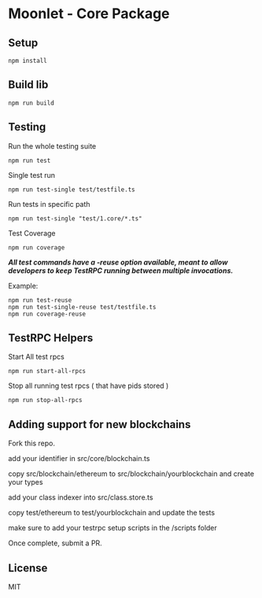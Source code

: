 # Moonlet - Core Package

## Setup

`npm install`

## Build lib

`npm run build`

## Testing

Run the whole testing suite

```doc
npm run test
```

Single test run

```doc
npm run test-single test/testfile.ts
```

Run tests in specific path

```doc
npm run test-single "test/1.core/*.ts"
```

Test Coverage

```doc
npm run coverage
```

***All test commands have a -reuse option available, meant to allow developers to keep TestRPC running between multiple invocations.***

Example:

```doc
npm run test-reuse
npm run test-single-reuse test/testfile.ts
npm run coverage-reuse
```

## TestRPC Helpers

Start All test rpcs

```doc
npm run start-all-rpcs
```

Stop all running test rpcs ( that have pids stored )

```doc
npm run stop-all-rpcs
```

## Adding support for new blockchains

Fork this repo.

add your identifier in src/core/blockchain.ts

copy src/blockchain/ethereum to src/blockchain/yourblockchain and create your types

add your class indexer into src/class.store.ts

copy test/ethereum to test/yourblockchain and update the tests

make sure to add your testrpc setup scripts in the /scripts folder

Once complete, submit a PR.

## License

MIT
